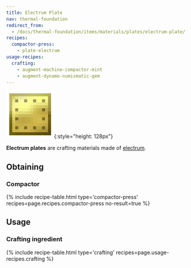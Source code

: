 ```yaml
---
title: Electrum Plate
nav: thermal-foundation
redirect_from:
  - /docs/thermal-foundation/items/materials/plates/electrum-plate/
recipes:
  compactor-press:
    - plate-electrum
usage-recipes:
  crafting:
    - augment-machine-compactor-mint
    - augment-dynamo-numismatic-gem
---
```


![Electrum plate](/assets/images/thermal-foundation/plate-electrum.png){:style="height: 128px"}


**Electrum plates** are crafting materials made of
[electrum](/docs/electrum-ingot/).


Obtaining
---------

### Compactor
{% include recipe-table.html type='compactor-press' recipes=page.recipes.compactor-press no-result=true %}


Usage
-----

### Crafting ingredient
{% include recipe-table.html type='crafting' recipes=page.usage-recipes.crafting %}
